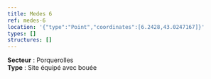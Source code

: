 ```yaml
---
title: Medes 6
ref: medes-6
location: '{"type":"Point","coordinates":[6.2428,43.0247167]}'
types: []
structures: []
---
```


**Secteur** : Porquerolles  
**Type** : Site équipé avec bouée  

